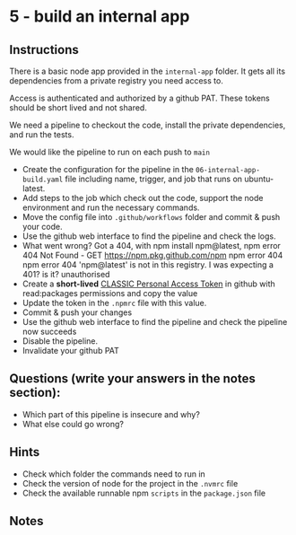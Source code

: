 # 5 - build an internal app

## Instructions
There is a basic node app provided in the `internal-app` folder. It gets all its dependencies from a private registry you need access to.

Access is authenticated and authorized by a github PAT. These tokens should be short lived and not shared.

We need a pipeline to checkout the code, install the private dependencies, and run the tests.

We would like the pipeline to run on each push to `main`

- Create the configuration for the pipeline in the `06-internal-app-build.yaml` file including name, trigger, and job that runs on ubuntu-latest.
- Add steps to the job which check out the code, support the node environment and run the necessary commands.
- Move the config file into `.github/workflows` folder and commit & push your code.
- Use the github web interface to find the pipeline and check the logs.
- What went wrong?
    Got a 404, with npm install npm@latest, 
    npm error 404 Not Found - GET https://npm.pkg.github.com/npm
    npm error 404
    npm error 404  'npm@latest' is not in this registry.
    I was expecting a 401? is it? unauthorised
- Create a **short-lived** [CLASSIC Personal Access Token](https://github.com/settings/tokens/new?scopes=read:packages) in github with read:packages permissions and copy the value
- Update the token in the `.npmrc` file with this value.
- Commit & push your changes
- Use the github web interface to find the pipeline and check the pipeline now succeeds
- Disable the pipeline.
- Invalidate your github PAT

## Questions (write your answers in the notes section):
- Which part of this pipeline is insecure and why?
- What else could go wrong?

## Hints
- Check which folder the commands need to run in
- Check the version of node for the project in the `.nvmrc` file
- Check the available runnable npm `scripts` in the `package.json` file

## Notes


